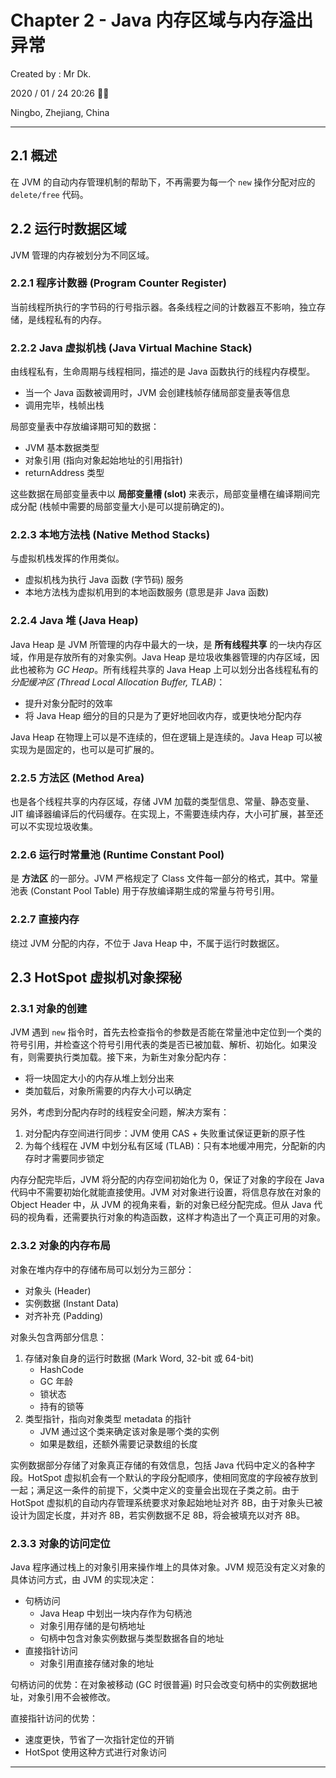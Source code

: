 # Chapter 2 - Java 内存区域与内存溢出异常

Created by : Mr Dk.

2020 / 01 / 24 20:26 🧨🧧

Ningbo, Zhejiang, China

---

## 2.1 概述

在 JVM 的自动内存管理机制的帮助下，不再需要为每一个 `new` 操作分配对应的 `delete/free` 代码。

## 2.2 运行时数据区域

JVM 管理的内存被划分为不同区域。

### 2.2.1 程序计数器 (Program Counter Register)

当前线程所执行的字节码的行号指示器。各条线程之间的计数器互不影响，独立存储，是线程私有的内存。

### 2.2.2 Java 虚拟机栈 (Java Virtual Machine Stack)

由线程私有，生命周期与线程相同，描述的是 Java 函数执行的线程内存模型。

* 当一个 Java 函数被调用时，JVM 会创建栈帧存储局部变量表等信息
* 调用完毕，栈帧出栈

局部变量表中存放编译期可知的数据：

* JVM 基本数据类型
* 对象引用 (指向对象起始地址的引用指针)
* returnAddress 类型

这些数据在局部变量表中以 **局部变量槽 (slot)** 来表示，局部变量槽在编译期间完成分配 (栈帧中需要的局部变量大小是可以提前确定的)。

### 2.2.3 本地方法栈 (Native Method Stacks)

与虚拟机栈发挥的作用类似。

* 虚拟机栈为执行 Java 函数 (字节码) 服务
* 本地方法栈为虚拟机用到的本地函数服务 (意思是非 Java 函数)

### 2.2.4 Java 堆 (Java Heap)

Java Heap 是 JVM 所管理的内存中最大的一块，是 **所有线程共享** 的一块内存区域，作用是存放所有的对象实例。Java Heap 是垃圾收集器管理的内存区域，因此也被称为 *GC Heap*。所有线程共享的 Java Heap 上可以划分出各线程私有的 *分配缓冲区 (Thread Local Allocation Buffer, TLAB)*：

* 提升对象分配时的效率
* 将 Java Heap 细分的目的只是为了更好地回收内存，或更快地分配内存

Java Heap 在物理上可以是不连续的，但在逻辑上是连续的。Java Heap 可以被实现为是固定的，也可以是可扩展的。

### 2.2.5 方法区 (Method Area)

也是各个线程共享的内存区域，存储 JVM 加载的类型信息、常量、静态变量、JIT 编译器编译后的代码缓存。在实现上，不需要连续内存，大小可扩展，甚至还可以不实现垃圾收集。

### 2.2.6 运行时常量池 (Runtime Constant Pool)

是 **方法区** 的一部分。JVM 严格规定了 Class 文件每一部分的格式，其中。常量池表 (Constant Pool Table) 用于存放编译期生成的常量与符号引用。

### 2.2.7 直接内存

绕过 JVM 分配的内存，不位于 Java Heap 中，不属于运行时数据区。

## 2.3 HotSpot 虚拟机对象探秘

### 2.3.1 对象的创建

JVM 遇到 `new` 指令时，首先去检查指令的参数是否能在常量池中定位到一个类的符号引用，并检查这个符号引用代表的类是否已被加载、解析、初始化。如果没有，则需要执行类加载。接下来，为新生对象分配内存：

* 将一块固定大小的内存从堆上划分出来
* 类加载后，对象所需要的内存大小可以确定

另外，考虑到分配内存时的线程安全问题，解决方案有：

1. 对分配内存空间进行同步：JVM 使用 CAS + 失败重试保证更新的原子性
2. 为每个线程在 JVM 中划分私有区域 (TLAB)：只有本地缓冲用完，分配新的内存时才需要同步锁定

内存分配完毕后，JVM 将分配的内存空间初始化为 0，保证了对象的字段在 Java 代码中不需要初始化就能直接使用。JVM 对对象进行设置，将信息存放在对象的 Object Header 中，从 JVM 的视角来看，新的对象已经分配完成。但从 Java 代码的视角看，还需要执行对象的构造函数，这样才构造出了一个真正可用的对象。

### 2.3.2 对象的内存布局

对象在堆内存中的存储布局可以划分为三部分：

* 对象头 (Header)
* 实例数据 (Instant Data)
* 对齐补充 (Padding)

对象头包含两部分信息：

1. 存储对象自身的运行时数据 (Mark Word, 32-bit 或 64-bit)
    * HashCode
    * GC 年龄
    * 锁状态
    * 持有的锁等
2. 类型指针，指向对象类型 metadata 的指针
    * JVM 通过这个类来确定该对象是哪个类的实例
    * 如果是数组，还额外需要记录数组的长度

实例数据部分存储了对象真正存储的有效信息，包括 Java 代码中定义的各种字段。HotSpot 虚拟机会有一个默认的字段分配顺序，使相同宽度的字段被存放到一起；满足这一条件的前提下，父类中定义的变量会出现在子类之前。由于 HotSpot 虚拟机的自动内存管理系统要求对象起始地址对齐 8B，由于对象头已被设计为固定长度，并对齐 8B，若实例数据不足 8B，将会被填充以对齐 8B。

### 2.3.3 对象的访问定位

Java 程序通过栈上的对象引用来操作堆上的具体对象。JVM 规范没有定义对象的具体访问方式，由 JVM 的实现决定：

* 句柄访问
    * Java Heap 中划出一块内存作为句柄池
    * 对象引用存储的是句柄地址
    * 句柄中包含对象实例数据与类型数据各自的地址
* 直接指针访问
    * 对象引用直接存储对象的地址

句柄访问的优势：在对象被移动 (GC 时很普遍) 时只会改变句柄中的实例数据地址，对象引用不会被修改。

直接指针访问的优势：

* 速度更快，节省了一次指针定位的开销
* HotSpot 使用这种方式进行对象访问

---

